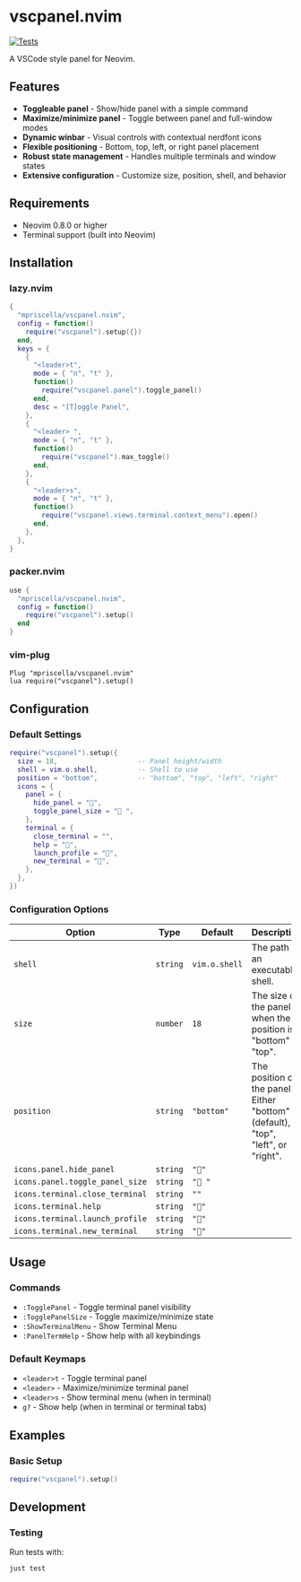# vscpanel.nvim

[![Tests](https://github.com/mpriscella/vscpanel.nvim/actions/workflows/test.yaml/badge.svg)](https://github.com/mpriscella/vscpanel.nvim/actions/workflows/test.yaml)

A VSCode style panel for Neovim.

## Features

- **Toggleable panel** - Show/hide panel with a simple command
- **Maximize/minimize panel** - Toggle between panel and full-window modes
- **Dynamic winbar** - Visual controls with contextual nerdfont icons
- **Flexible positioning** - Bottom, top, left, or right panel placement
- **Robust state management** - Handles multiple terminals and window states
- **Extensive configuration** - Customize size, position, shell, and behavior

## Requirements

- Neovim 0.8.0 or higher
- Terminal support (built into Neovim)

## Installation

### lazy.nvim

```lua
{
  "mpriscella/vscpanel.nvim",
  config = function()
    require("vscpanel").setup({})
  end,
  keys = {
    {
      "<leader>t",
      mode = { "n", "t" },
      function()
        require("vscpanel.panel").toggle_panel()
      end,
      desc = "[T]oggle Panel",
    },
    {
      "<leader> ",
      mode = { "n", "t" },
      function()
        require("vscpanel").max_toggle()
      end,
    },
    {
      "<leader>s",
      mode = { "n", "t" },
      function()
        require("vscpanel.views.terminal.context_menu").open()
      end,
    },
  },
}
```

### packer.nvim

```lua
use {
  "mpriscella/vscpanel.nvim",
  config = function()
    require("vscpanel").setup()
  end
}
```

### vim-plug

```vim
Plug "mpriscella/vscpanel.nvim"
lua require("vscpanel").setup()
```

## Configuration

### Default Settings

```lua
require("vscpanel").setup({
  size = 18,                    -- Panel height/width
  shell = vim.o.shell,          -- Shell to use
  position = "bottom",          -- "bottom", "top", "left", "right"
  icons = {
    panel = {
      hide_panel = "",
      toggle_panel_size = " ",
    },
    terminal = {
      close_terminal = "",
      help = "󰋖",
      launch_profile = "",
      new_terminal = "",
    },
  },
})
```

### Configuration Options

| Option                          | Type     | Default       | Description                                                                      |
| ------------------------------- | -------- | ------------- | -------------------------------------------------------------------------------- |
| `shell`                         | `string` | `vim.o.shell` | The path to an executable shell.                                                 |
| `size`                          | `number` | `18`          | The size of the panel when the position is "bottom" or "top".                    |
| `position`                      | `string` | `"bottom"`    | The position of the panel. Either "bottom" (default), "top", "left", or "right". |
| `icons.panel.hide_panel`        | `string` | `""`         |                                                                                  |
| `icons.panel.toggle_panel_size` | `string` | `" "`        |                                                                                  |
| `icons.terminal.close_terminal` | `string` | `""`          |                                                                                  |
| `icons.terminal.help`           | `string` | `"󰋖"`         |                                                                                  |
| `icons.terminal.launch_profile` | `string` | `""`         |                                                                                  |
| `icons.terminal.new_terminal`   | `string` | `""`         |                                                                                  |

## Usage

### Commands

- `:TogglePanel` - Toggle terminal panel visibility
- `:TogglePanelSize` - Toggle maximize/minimize state
- `:ShowTerminalMenu` - Show Terminal Menu
- `:PanelTermHelp` - Show help with all keybindings

### Default Keymaps

- `<leader>t` - Toggle terminal panel
- `<leader>` - Maximize/minimize terminal panel
- `<leader>s` - Show terminal menu (when in terminal)
- `g?` - Show help (when in terminal or terminal tabs)

## Examples

### Basic Setup

```lua
require("vscpanel").setup()
```

## Development

### Testing

Run tests with:

```bash
just test
```
